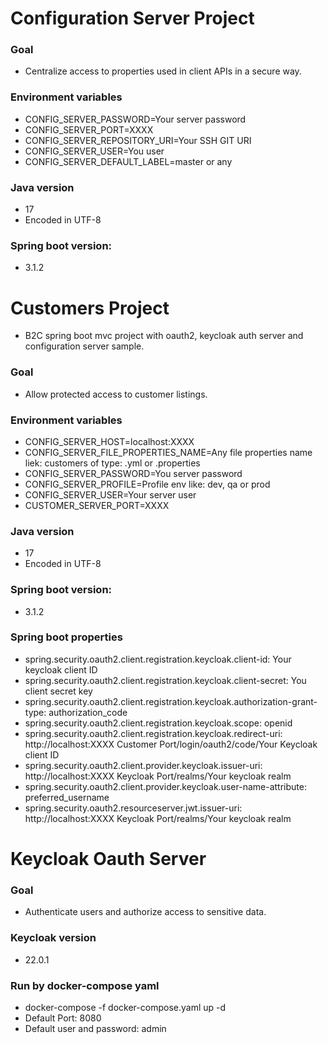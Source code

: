 # Configuration Server Project

### Goal
- Centralize access to properties used in client APIs in a secure way.

### Environment variables
- CONFIG_SERVER_PASSWORD=Your server password
- CONFIG_SERVER_PORT=XXXX
- CONFIG_SERVER_REPOSITORY_URI=Your SSH GIT URI
- CONFIG_SERVER_USER=You user
- CONFIG_SERVER_DEFAULT_LABEL=master or any

### Java version
- 17
- Encoded in UTF-8

### Spring boot version:
- 3.1.2


# Customers Project
- B2C spring boot mvc project with oauth2, keycloak auth server and configuration server sample.

### Goal
- Allow protected access to customer listings.

### Environment variables
- CONFIG_SERVER_HOST=localhost:XXXX
- CONFIG_SERVER_FILE_PROPERTIES_NAME=Any file properties name liek: customers of type: .yml or .properties
- CONFIG_SERVER_PASSWORD=You server password
- CONFIG_SERVER_PROFILE=Profile env like: dev, qa or prod
- CONFIG_SERVER_USER=Your server user
- CUSTOMER_SERVER_PORT=XXXX

### Java version
- 17
- Encoded in UTF-8

### Spring boot version:
- 3.1.2

### Spring boot properties
- spring.security.oauth2.client.registration.keycloak.client-id: Your keycloak client ID
- spring.security.oauth2.client.registration.keycloak.client-secret: You client secret key
- spring.security.oauth2.client.registration.keycloak.authorization-grant-type: authorization_code
- spring.security.oauth2.client.registration.keycloak.scope: openid
- spring.security.oauth2.client.registration.keycloak.redirect-uri: http://localhost:XXXX Customer Port/login/oauth2/code/Your Keycloak client ID
- spring.security.oauth2.client.provider.keycloak.issuer-uri: http://localhost:XXXX Keycloak Port/realms/Your keycloak realm
- spring.security.oauth2.client.provider.keycloak.user-name-attribute: preferred_username
- spring.security.oauth2.resourceserver.jwt.issuer-uri: http://localhost:XXXX Keycloak Port/realms/Your keycloak realm


# Keycloak Oauth Server

### Goal
- Authenticate users and authorize access to sensitive data.

### Keycloak version
- 22.0.1

### Run by docker-compose yaml
- docker-compose -f docker-compose.yaml up -d
- Default Port: 8080
- Default user and password: admin
